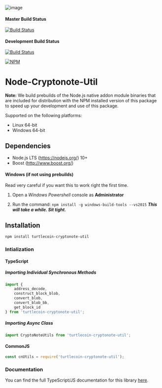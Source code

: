 ![image](https://user-images.githubusercontent.com/34389545/35821974-62e0e25c-0a70-11e8-87dd-2cfffeb6ed47.png)

#### Master Build Status
[![Build Status](https://github.com/turtlecoin/node-cryptonote-util/workflows/CI%20Build%20Tests/badge.svg?branch=master)](https://github.com/turtlecoin/node-cryptonote-util/actions)

#### Development Build Status
[![Build Status](https://github.com/turtlecoin/node-cryptonote-util/workflows/CI%20Build%20Tests/badge.svg?branch=development)](https://github.com/turtlecoin/node-cryptonote-util/actions)

[![NPM](https://nodei.co/npm/turtlecoin-cryptonote-util.png?downloads=true&stars=true)](https://nodei.co/npm/turtlecoin-cryptonote-util/)

# Node-Cryptonote-Util

**Note:** We build prebuilds of the Node.js native addon module binaries that are included for distribution with the NPM
installed version of this package to speed up your development and use of this package.

Supported on the following platforms:

* Linux 64-bit
* Windows 64-bit

## Dependencies

* Node.js LTS (https://nodejs.org/) 10+
* Boost (http://www.boost.org/)

#### Windows (if not using prebuilds)

Read very careful if you want this to work right the first time.

1) Open a *Windows Powershell* console as **Administrator**

2) Run the command: `npm install -g windows-build-tools --vs2015`
   ***This will take a while. Sit tight.***

## Installation

```bash
npm install turtlecoin-cryptonote-util
```

### Intialization

#### TypeScript

##### Importing Individual Synchronous Methods

```javascript
import { 
    address_decode, 
    construct_block_blob, 
    convert_blob, 
    convert_blob_bb, 
    get_block_id 
} from 'turtlecoin-cryptonote-util';
```

##### Importing Async Class

```javascript
import CryptoNoteUtils from 'turtlecoin-cryptonote-util';
```

#### CommonJS

```javascript
const cnUtils = require('turtlecoin-cryptonote-util');
```

### Documentation

You can find the full TypeScript/JS documentation for this library [here](https://cnutils.turtlecoin.dev).